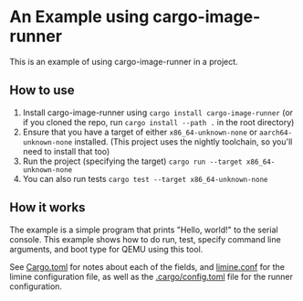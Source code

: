 # An Example using cargo-image-runner

This is an example of using cargo-image-runner in a project.

## How to use

1. Install cargo-image-runner using `cargo install cargo-image-runner` (or if you cloned the repo, run `cargo install --path .` in the root directory)
2. Ensure that you have a target of either `x86_64-unknown-none` or `aarch64-unknown-none` installed. (This project uses the nightly toolchain, so you'll need to install that too)
3. Run the project (specifying the target) `cargo run --target x86_64-unknown-none`
4. You can also run tests `cargo test --target x86_64-unknown-none`

## How it works

The example is a simple program that prints "Hello, world!" to the serial console.
This example shows how to do run, test, specify command line arguments, and boot type for QEMU using this tool.

See [Cargo.toml](Cargo.toml) for notes about each of the fields, and [limine.conf](limine.conf) for the limine configuration file, as well as the [.cargo/config.toml](.cargo/config.toml) file for the runner configuration.
